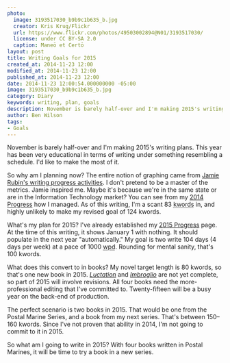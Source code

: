 ```yaml
---
photo:
  image: 3193517030_b9b9c1b635_b.jpg
  creator: Kris Krug/Flickr
  url: https://www.flickr.com/photos/49503002894@N01/3193517030/
  license: under CC BY-SA 2.0
  caption: Maneō et Certō
layout: post
title: Writing Goals for 2015
created_at: 2014-11-23 12:00
modified_at: 2014-11-23 12:00
published_at: 2014-11-23 12:00
date: 2014-11-23 12:00:54.000000000 -05:00
image: 3193517030_b9b9c1b635_b.jpg
category: Diary
keywords: writing, plan, goals
description: November is barely half-over and I'm making 2015's writing plans. This year has been very educational in terms of writing under something resembling a schedule. I'd like to make the most of it.
author: Ben Wilson
tags:
- Goals
---
```

November is barely half-over and I'm making 2015's writing plans. This year has been very educational in terms of writing under something resembling a schedule. I'd like to make the most of it.

<!-- more -->

So why am I planning now? The entire notion of graphing came from [Jamie Rubin's writing progress activities](http://www.jamierubin.net/2014/11/16/how-i-used-rescuetime-to-baseline-my-activity-in-2014-and-set-goals-for-2015/). I don't pretend to be a master of the metrics. Jamie inspired me. Maybe it's because we're in the same state or are in the Information Technology market? You can see from my [2014 Progress](/logs/2014-progress) how I managed. As of this writing, I'm a scant 83 <abbr title='kilowords or thousand words'>kwords</abbr> in, and highly unlikely to make my revised goal of 124 kwords.

What's my plan for 2015? I've already established my [2015 Progress](/logs/2015-progress) page. At the time of this writing, it shows January 1 with nothing. It should populate in the next year "automatically." My goal is two write 104 days (4 days per week) at a pace of 1000 <abbr title='Words per Day'>wpd</abbr>. Rounding for mental sanity, that's 100 kwords.

What does this convert to in books? My novel target length is 80 kwords, so that's one new book in 2015. *[Luctation](/postal-marine-series/#luctation)* and *[Imbroglio](/postal-marine-series/#imbroglio)* are not yet complete, so part of 2015 will involve revisions. All four books need the more-professional editing that I've committed to. Twenty-fifteen will be a busy year on the back-end of production.

The perfect scenario is two books in 2015. That would be one from the Postal Marine Series, and a book from my next series. That's between 150&ndash;160 kwords. Since I've not proven that ability in 2014, I'm not going to commit to it in 2015.

So what am I going to write in 2015? With four books written in Postal Marines, it will be time to try a book in a new series.
